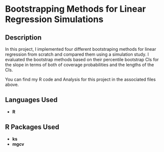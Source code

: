 <h1>Bootstrapping Methods for Linear Regression Simulations</h1>

<h2>Description</h2>

In this project, I implemented four different bootstraping methods for linear regression from scratch and compared them using a simulation study. I evaluated the bootstrap methods based on their percentile bootstrap CIs for the slope in terms of both of coverage probabilities and the lengths of the CIs.

You can find my R code and Analysis for this project in the associated files above.
<br />


<h2>Languages Used</h2>

- <b>R</b> 

<h2>R Packages Used</h2>

- <b>ks</b>
- <b>mgcv</b>
